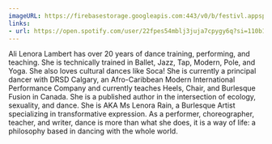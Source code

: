 ```yaml
---
imageURL: https://firebasestorage.googleapis.com:443/v0/b/festivl.appspot.com/o/userContent%2F07302F20-AA6A-4C3A-8C94-2675E19CFBD5.png?alt=media&token=8967b784-ed4a-4d7f-8383-ef9f59dd73e1
links:
- url: https://open.spotify.com/user/22fpes54mblj3juja7cpygy6q?si=110b1247cf0b4a90
---
```

Ali Lenora Lambert has over 20 years of dance training, performing, and teaching. She is technically trained in Ballet, Jazz, Tap, Modern, Pole, and Yoga. She also loves cultural dances like Soca! She is currently a principal dancer with DRSD Calgary, an Afro-Caribbean Modern International Performance Company and currently teaches Heels, Chair, and Burlesque Fusion in Canada. She is a published author in the intersection of ecology, sexuality, and dance. She is AKA Ms Lenora Rain, a Burlesque Artist specializing in transformative expression. As a performer, choreographer, teacher, and writer, dance is more than what she does, it is a way of life: a philosophy based in dancing with the whole world. 